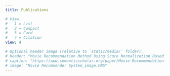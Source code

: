 ```yaml
---
title: Publications

# View.
#   1 = List
#   2 = Compact
#   3 = Card
#   4 = Citation
view: 4

# Optional header image (relative to `static/media/` folder).
# header: "Movie Recommendation Method Using Score Normalization Based on User Rating Tendency"
# caption: "https://www.semanticscholar.org/paper/Movie-Recommendation-Method-Using-Score-Based-on-Kim-Kim/adce48f7baa15535b0c280295dd4cd0777090f1a?utm_source=email"
# image: "Movie Recommender System_image.PNG"
---
```


